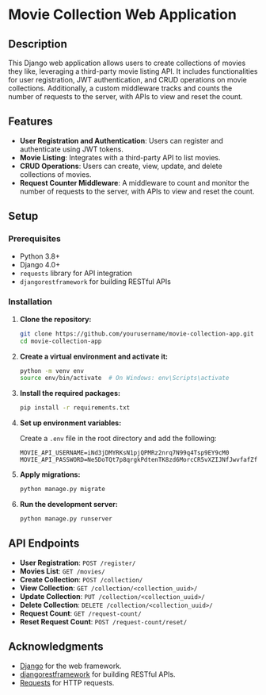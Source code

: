 # Movie Collection Web Application

## Description

This Django web application allows users to create collections of movies they like, leveraging a third-party movie listing API. It includes functionalities for user registration, JWT authentication, and CRUD operations on movie collections. Additionally, a custom middleware tracks and counts the number of requests to the server, with APIs to view and reset the count.

## Features

- **User Registration and Authentication**: Users can register and authenticate using JWT tokens.
- **Movie Listing**: Integrates with a third-party API to list movies.
- **CRUD Operations**: Users can create, view, update, and delete collections of movies.
- **Request Counter Middleware**: A middleware to count and monitor the number of requests to the server, with APIs to view and reset the count.

## Setup

### Prerequisites

- Python 3.8+
- Django 4.0+
- `requests` library for API integration
- `djangorestframework` for building RESTful APIs

### Installation

1. **Clone the repository:**

    ```bash
    git clone https://github.com/yourusername/movie-collection-app.git
    cd movie-collection-app
    ```

2. **Create a virtual environment and activate it:**

    ```bash
    python -m venv env
    source env/bin/activate  # On Windows: env\Scripts\activate
    ```

3. **Install the required packages:**

    ```bash
    pip install -r requirements.txt
    ```

4. **Set up environment variables:**

    Create a `.env` file in the root directory and add the following:

    ```env
    MOVIE_API_USERNAME=iNd3jDMYRKsN1pjQPMRz2nrq7N99q4Tsp9EY9cM0
    MOVIE_API_PASSWORD=Ne5DoTQt7p8qrgkPdtenTK8zd6MorcCR5vXZIJNfJwvfafZfcOs4reyasVYddTyXCz9hcL5FGGIVxw3q02ibnBLhblivqQTp4BIC93LZHj4OppuHQUzwugcYu7TIC5H1
    ```

5. **Apply migrations:**

    ```bash
    python manage.py migrate
    ```

6. **Run the development server:**

    ```bash
    python manage.py runserver
    ```

## API Endpoints

- **User Registration**: `POST /register/`
- **Movies List**: `GET /movies/`
- **Create Collection**: `POST /collection/`
- **View Collection**: `GET /collection/<collection_uuid>/`
- **Update Collection**: `PUT /collection/<collection_uuid>/`
- **Delete Collection**: `DELETE /collection/<collection_uuid>/`
- **Request Count**: `GET /request-count/`
- **Reset Request Count**: `POST /request-count/reset/`


## Acknowledgments

- [Django](https://www.djangoproject.com/) for the web framework.
- [djangorestframework](https://www.django-rest-framework.org/) for building RESTful APIs.
- [Requests](https://requests.readthedocs.io/en/latest/) for HTTP requests.

